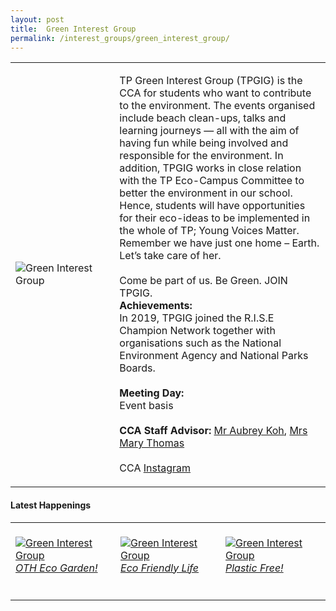 ```yaml
---
layout: post
title:  Green Interest Group
permalink: /interest_groups/green_interest_group/
---
```


<div>
    <table>
        <tr>
            <td style="width:33%"><image src="{{site.baseurl}}/images/CCA_green_interest_group.jpg" style="display:block;margin-left:auto;margin-right:auto;" alt="Green Interest Group"></image></td>
            <td>
                <p>
                    TP Green Interest Group (TPGIG) is the CCA for students who want to contribute to the environment. The events organised include beach clean-ups, talks and learning journeys — all with the aim of having fun while being involved and responsible for the environment. In addition, TPGIG works in close relation with the TP Eco-Campus Committee to better the environment in our school. Hence, students will have opportunities for their eco-ideas to be implemented in the whole of TP; Young Voices Matter. Remember we have just one home – Earth. Let’s take care of her.<br>
                    <br>
                    Come be part of us. Be Green. JOIN TPGIG.
                    <br>
                    <b>Achievements:</b><br>
                    In 2019, TPGIG joined the R.I.S.E Champion Network together with organisations such as the National Environment Agency and National Parks Boards.<br>
                    <br>
                    <b>Meeting Day:</b><br>
                    Event basis<br>
                    <br>
                    <b>CCA Staff Advisor:</b> <a href="mailto:kohsn@tp.edu.sg">Mr Aubrey Koh</a>, <a href="mailto:maryt@tp.edu.sg">Mrs Mary Thomas</a><br>
                    <br>
                    CCA <a href="https://www.instagram.com/tpgig">Instagram</a>
                </p>
            </td>
        </tr>
    </table>
</div>

#### Latest Happenings

<table>
    <tr>
        <td style="width:33%"><br>
            <a href="https://www.instagram.com/p/CFRdM_pHVgP/">
                <image src="{{site.baseurl}}/images/CCA_gig_oth.JPG" style="display:block;margin-left:auto;margin-right:auto;" alt="Green Interest Group">
                <h6 style="margin-top:0%">OTH Eco Garden!</h6>
                </image>
            </a>
        </td>
        <td style="width:33%"><br>
            <a href="https://www.instagram.com/p/CDJJ1HpHjMT/">
                <image src="{{site.baseurl}}/images/CCA_gig_eco.JPG" style="display:block;margin-left:auto;margin-right:auto;" alt="Green Interest Group">
                <h6 style="margin-top:0%">Eco Friendly Life</h6>
                </image>
            </a>
        </td>
        <td style="width:33%"><br>
            <a href="https://www.instagram.com/p/CCuvgFtHY6n/">
                <image src="{{site.baseurl}}/images/CCA_gig_useofstraw.JPG" style="display:block;margin-left:auto;margin-right:auto;" alt="Green Interest Group">
                <h6 style="margin-top:0%">Plastic Free!</h6>    
                </image>
            </a>
        </td>
    </tr>
</table>
